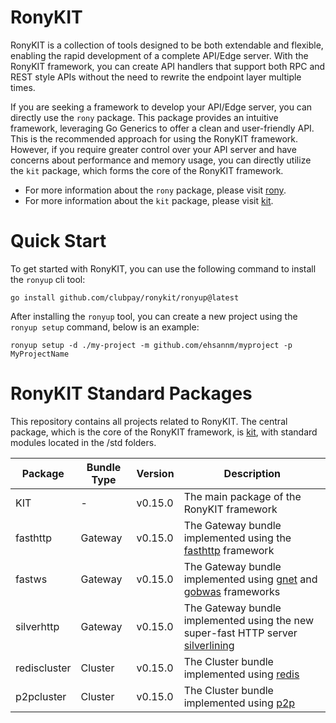 # RonyKIT

RonyKIT is a collection of tools designed to be both extendable and flexible, enabling the rapid development of a complete API/Edge server.
With the RonyKIT framework, you can create API handlers that support both RPC and REST style APIs without the need to rewrite the
endpoint layer multiple times.

If you are seeking a framework to develop your API/Edge server, you can directly use the `rony` package. This package provides an
intuitive framework, leveraging Go Generics to offer a clean and user-friendly API. This is the recommended approach for using
the RonyKIT framework. However, if you require greater control over your API server and have concerns about performance and
memory usage, you can directly utilize the `kit` package, which forms the core of the RonyKIT framework.

- For more information about the `rony` package, please visit [rony](./rony/README.MD).
- For more information about the `kit` package, please visit [kit](./kit/README.MD).

# Quick Start
To get started with RonyKIT, you can use the following command to install the `ronyup` cli tool:

```shell
go install github.com/clubpay/ronykit/ronyup@latest
```

After installing the `ronyup` tool, you can create a new project using the `ronyup setup` command, below is an example:

```shell
ronyup setup -d ./my-project -m github.com/ehsannm/myproject -p MyProjectName
```

# RonyKIT Standard Packages

This repository contains all projects related to RonyKIT. The central package, which is the core of the RonyKIT framework, is [kit](./kit), with standard modules located in the /std folders.

| Package      | Bundle Type | Version | Description                                                                                                                          |
|--------------|-------------|---------|--------------------------------------------------------------------------------------------------------------------------------------|
| KIT          | -           | v0.15.0 | The main package of the RonyKIT framework                                                                                            |
| fasthttp     | Gateway     | v0.15.0 | The Gateway bundle implemented using the [fasthttp](https://github.com/valyala/fasthttp) framework                                   |
| fastws       | Gateway     | v0.15.0 | The Gateway bundle implemented using [gnet](https://github.com/panjf2000/gnet) and [gobwas](https://github.com/gobwas/ws) frameworks |
| silverhttp   | Gateway     | v0.15.0 | The Gateway bundle implemented using the new super-fast HTTP server [silverlining](https://github.com/go-www/silverlining)           |
| rediscluster | Cluster     | v0.15.0 | The Cluster bundle implemented using [redis](https://github.com/go-redis/redis)                                                      |
| p2pcluster   | Cluster     | v0.15.0 | The Cluster bundle implemented using [p2p](https://github.com/libp2p/go-libp2p)                                                      |
